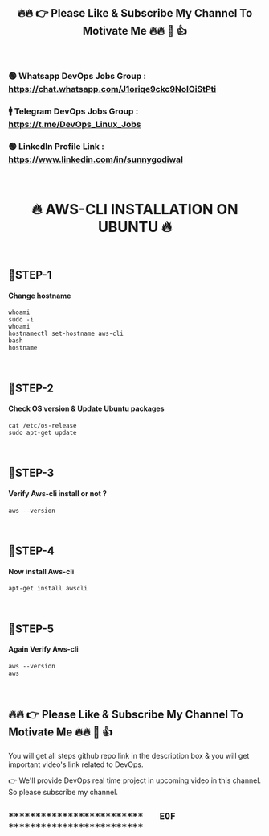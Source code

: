 <h2 align="center">🔥🔥 👉 Please Like & Subscribe My Channel To Motivate Me 🔥🔥 🙏 👍</h2>

<br/>

### 🟢 Whatsapp DevOps Jobs Group : https://chat.whatsapp.com/J1oriqe9ckc9NolOiStPti
### 🚹 Telegram DevOps Jobs Group : https://t.me/DevOps_Linux_Jobs
### 🟢 LinkedIn Profile Link      : https://www.linkedin.com/in/sunnygodiwal

<br/>

<h1 align="center">🔥 AWS-CLI INSTALLATION ON UBUNTU 🔥</h1>

<br/>


## 🔹STEP-1
#### Change hostname
```
whoami
sudo -i 
whoami
hostnamectl set-hostname aws-cli
bash
hostname
```

<br/>

## 🔹STEP-2
#### Check OS version & Update Ubuntu packages
```
cat /etc/os-release
sudo apt-get update
```

<br/>

## 🔹STEP-3
#### Verify Aws-cli install or not ?
```
aws --version
```

<br/>

## 🔹STEP-4
#### Now install Aws-cli
```
apt-get install awscli
```

<br/>

## 🔹STEP-5
#### Again Verify Aws-cli
```
aws --version
aws
```

<br/>

## 🔥🔥 👉 Please Like & Subscribe My Channel To Motivate Me 🔥🔥 🙏 👍

You will get all steps github repo link in the description box & you will get important video's link related to DevOps.

👉 We'll provide DevOps real time project in upcoming video in this channel. So please subscribe my channel.

## `*************************   EOF   *************************`
